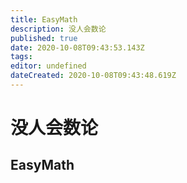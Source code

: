 ```yaml
---
title: EasyMath
description: 没人会数论
published: true
date: 2020-10-08T09:43:53.143Z
tags: 
editor: undefined
dateCreated: 2020-10-08T09:43:48.619Z
---
```


# 没人会数论
## EasyMath